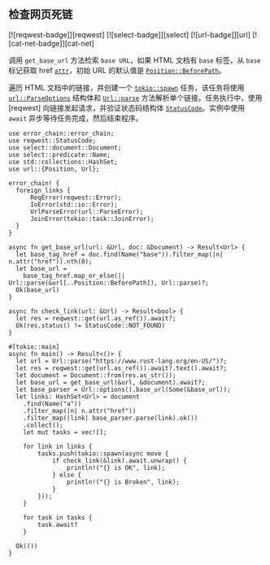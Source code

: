 ## 检查网页死链

<!--
> [web/scraping/broken.md](https://github.com/rust-lang-nursery/rust-cookbook/blob/master/src/web/scraping/broken.md)
> <br />
> commit 203b1085212a7b857d9a29bdc6a763515e77e0f9 - 2020.06.08
-->

[![reqwest-badge]][reqwest] [![select-badge]][select] [![url-badge]][url] [![cat-net-badge]][cat-net]

调用 `get_base_url` 方法检索 `base URL`，如果 HTML 文档有 `base` 标签，从 `base` 标记获取 href [`attr`]，初始 URL 的默认值是 [`Position::BeforePath`]。

遍历 HTML 文档中的链接，并创建一个 [`tokio::spawn`] 任务，该任务将使用 [`url::ParseOptions`] 结构体和 [`Url::parse`] 方法解析单个链接。任务执行中，使用 [reqwest] 向链接发起请求，并验证状态码结构体 [`StatusCode`]。实例中使用 `await` 异步等待任务完成，然后结束程序。

```rust,edition2018,no_run
use error_chain::error_chain;
use reqwest::StatusCode;
use select::document::Document;
use select::predicate::Name;
use std::collections::HashSet;
use url::{Position, Url};

error_chain! {
  foreign_links {
      ReqError(reqwest::Error);
      IoError(std::io::Error);
      UrlParseError(url::ParseError);
      JoinError(tokio::task::JoinError);
  }
}

async fn get_base_url(url: &Url, doc: &Document) -> Result<Url> {
  let base_tag_href = doc.find(Name("base")).filter_map(|n| n.attr("href")).nth(0);
  let base_url =
    base_tag_href.map_or_else(|| Url::parse(&url[..Position::BeforePath]), Url::parse)?;
  Ok(base_url)
}

async fn check_link(url: &Url) -> Result<bool> {
  let res = reqwest::get(url.as_ref()).await?;
  Ok(res.status() != StatusCode::NOT_FOUND)
}

#[tokio::main]
async fn main() -> Result<()> {
  let url = Url::parse("https://www.rust-lang.org/en-US/")?;
  let res = reqwest::get(url.as_ref()).await?.text().await?;
  let document = Document::from(res.as_str());
  let base_url = get_base_url(&url, &document).await?;
  let base_parser = Url::options().base_url(Some(&base_url));
  let links: HashSet<Url> = document
    .find(Name("a"))
    .filter_map(|n| n.attr("href"))
    .filter_map(|link| base_parser.parse(link).ok())
    .collect();
    let mut tasks = vec![];

    for link in links {
        tasks.push(tokio::spawn(async move {
            if check_link(&link).await.unwrap() {
                println!("{} is OK", link);
            } else {
                println!("{} is Broken", link);
            }
        }));
    }

    for task in tasks {
        task.await?
    }

  Ok(())
}
```

[`attr`]: https://docs.rs/select/*/select/node/struct.Node.html#method.attr
[`Position::BeforePath`]: https://docs.rs/url/*/url/enum.Position.html#variant.BeforePath
[`StatusCode`]: https://docs.rs/reqwest/*/reqwest/struct.StatusCode.html
[`tokio::spawn`]: https://docs.rs/tokio/*/tokio/fn.spawn.html
[`url::Parse`]: https://docs.rs/url/*/url/struct.Url.html#method.parse
[`url::ParseOptions`]: https://docs.rs/url/*/url/struct.ParseOptions.html
